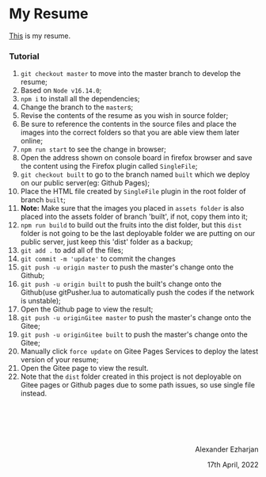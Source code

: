 # My Resume
[This](https://ezharjan.github.io/cv) is my resume.


### Tutorial

1. `git checkout master` to move into the master branch to develop the resume;
2. Based on `Node v16.14.0`;
3. `npm i` to install all the dependencies;
4. Change the branch to the `master`s;
5. Revise the contents of the resume as you wish in source folder;
6. Be sure to reference the contents in the source files and place the images into the correct folders so that you are able view them later online;
7. `npm run start` to see the change in browser;
8. Open the address shown on console board in firefox browser and save the content using the Firefox plugin called `SingleFile`;
9. `git checkout built` to go to the branch named `built` which we deploy on our public server(eg: Github Pages);
10. Place the HTML file created by `SingleFile` plugin in the root folder of branch `built`;
11. **Note:** Make sure that the images you placed in `assets folder` is also placed into the assets folder of branch 'built', if not, copy them into it; 
12. `npm run build` to build out the fruits into the dist folder, but this `dist` folder is not going to be the last deployable folder we are putting on our public server, just keep this 'dist' folder as a backup;
13. `git add .` to add all of the files;
14. `git commit -m 'update'` to commit the changes
15. `git push -u origin master` to push the master's change onto the Github;
16. `git push -u origin built` to push the built's change onto the Github(use gitPusher.lua to automatically push the codes if the network is unstable);
17. Open the Github page to view the result;
18. `git push -u originGitee master` to push the master's change onto the Gitee;
19. `git push -u originGitee built` to push the master's change onto the Gitee;
20. Manually click `force update` on Gitee Pages Services to deploy the latest version of your resume;
21. Open the Gitee page to view the result.
22. Note that the `dist` folder created in this project is not deployable on Gitee pages or Github pages due to some path issues, so use single file instead.

<br>
<br>
<br>
<br>

<p align="right">Alexander Ezharjan</p>
<p align="right">17th April, 2022</p>